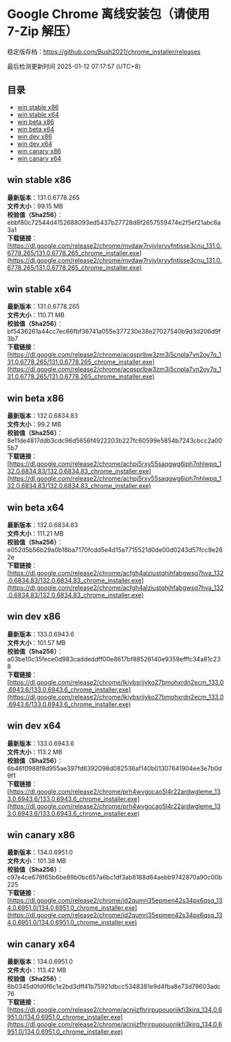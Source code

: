 # Google Chrome 离线安装包（请使用 7-Zip 解压）
稳定版存档：<https://github.com/Bush2021/chrome_installer/releases>

最后检测更新时间
2025-01-12 07:17:57 (UTC+8)


## 目录
* [win stable x86](https://github.com/Bush2021/chrome_installer?tab=readme-ov-file#win-stable-x86)
* [win stable x64](https://github.com/Bush2021/chrome_installer?tab=readme-ov-file#win-stable-x64)
* [win beta x86](https://github.com/Bush2021/chrome_installer?tab=readme-ov-file#win-beta-x86)
* [win beta x64](https://github.com/Bush2021/chrome_installer?tab=readme-ov-file#win-beta-x64)
* [win dev x86](https://github.com/Bush2021/chrome_installer?tab=readme-ov-file#win-dev-x86)
* [win dev x64](https://github.com/Bush2021/chrome_installer?tab=readme-ov-file#win-dev-x64)
* [win canary x86](https://github.com/Bush2021/chrome_installer?tab=readme-ov-file#win-canary-x86)
* [win canary x64](https://github.com/Bush2021/chrome_installer?tab=readme-ov-file#win-canary-x64)

## win stable x86
**最新版本**：131.0.6778.265  
**文件大小**：99.15 MB  
**校验值（Sha256）**：ebbf80c72544d4152688093ed5437b27728d8f2657559474e2f5ef21abc6a3a1  
**下载链接**：[https://dl.google.com/release2/chrome/mvdaw7rvjylxryyfntisse3cnu_131.0.6778.265/131.0.6778.265_chrome_installer.exe](https://dl.google.com/release2/chrome/mvdaw7rvjylxryyfntisse3cnu_131.0.6778.265/131.0.6778.265_chrome_installer.exe)  

## win stable x64
**最新版本**：131.0.6778.265  
**文件大小**：110.71 MB  
**校验值（Sha256）**：bf5436261a44cc7ec66fbf36741a055e377230e38e27027540b9d3d206d9f3b7  
**下载链接**：[https://dl.google.com/release2/chrome/acqsprlbw3zm3i5cnpla7vn2oy7q_131.0.6778.265/131.0.6778.265_chrome_installer.exe](https://dl.google.com/release2/chrome/acqsprlbw3zm3i5cnpla7vn2oy7q_131.0.6778.265/131.0.6778.265_chrome_installer.exe)  

## win beta x86
**最新版本**：132.0.6834.83  
**文件大小**：99.2 MB  
**校验值（Sha256）**：8e11de4817ddb3cdc96d5656f4922203b227fc60599e5854b7243cbcc2a005b7  
**下载链接**：[https://dl.google.com/release2/chrome/achpj5rxy55saqgwg6iph7nhlwpq_132.0.6834.83/132.0.6834.83_chrome_installer.exe](https://dl.google.com/release2/chrome/achpj5rxy55saqgwg6iph7nhlwpq_132.0.6834.83/132.0.6834.83_chrome_installer.exe)  

## win beta x64
**最新版本**：132.0.6834.83  
**文件大小**：111.21 MB  
**校验值（Sha256）**：e052d5b56b29a0b18ba7170fcdd5e4d15a7715521d0de00d0243d57fcc9e262e  
**下载链接**：[https://dl.google.com/release2/chrome/acfgh4alziustqhjhfabgwsq7hva_132.0.6834.83/132.0.6834.83_chrome_installer.exe](https://dl.google.com/release2/chrome/acfgh4alziustqhjhfabgwsq7hva_132.0.6834.83/132.0.6834.83_chrome_installer.exe)  

## win dev x86
**最新版本**：133.0.6943.6  
**文件大小**：101.57 MB  
**校验值（Sha256）**：a03be10c35fece0d983caddeddff00e8617bf88528140e9359efffc34a81c238  
**下载链接**：[https://dl.google.com/release2/chrome/lkiybsriiyko27bmohxrdn2ecm_133.0.6943.6/133.0.6943.6_chrome_installer.exe](https://dl.google.com/release2/chrome/lkiybsriiyko27bmohxrdn2ecm_133.0.6943.6/133.0.6943.6_chrome_installer.exe)  

## win dev x64
**最新版本**：133.0.6943.6  
**文件大小**：113.2 MB  
**校验值（Sha256）**：6b46f0988f8d955ae397fd6392098d082536af140b01307641904ee3e7b0d9f1  
**下载链接**：[https://dl.google.com/release2/chrome/prh4wvgocao5l4r22ardwgleme_133.0.6943.6/133.0.6943.6_chrome_installer.exe](https://dl.google.com/release2/chrome/prh4wvgocao5l4r22ardwgleme_133.0.6943.6/133.0.6943.6_chrome_installer.exe)  

## win canary x86
**最新版本**：134.0.6951.0  
**文件大小**：101.38 MB  
**校验值（Sha256）**：c97e4ce678f65b6be89b0bc657a6bc1df3ab8188d64aebb9742870a90c00b225  
**下载链接**：[https://dl.google.com/release2/chrome/id2qumri35epmen42s34px6qsq_134.0.6951.0/134.0.6951.0_chrome_installer.exe](https://dl.google.com/release2/chrome/id2qumri35epmen42s34px6qsq_134.0.6951.0/134.0.6951.0_chrome_installer.exe)  

## win canary x64
**最新版本**：134.0.6951.0  
**文件大小**：113.42 MB  
**校验值（Sha256）**：8b0345d0fd0f6c1e2bd3dff41b75921dbcc5348381e9d4fba8e73d79603adc76  
**下载链接**：[https://dl.google.com/release2/chrome/acnijzfhrjrpupouoriikfi3kjrq_134.0.6951.0/134.0.6951.0_chrome_installer.exe](https://dl.google.com/release2/chrome/acnijzfhrjrpupouoriikfi3kjrq_134.0.6951.0/134.0.6951.0_chrome_installer.exe)  

